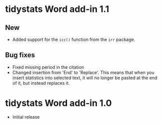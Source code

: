 # tidystats Word add-in 1.1

## New

- Added support for the `icc()` function from the `irr` package.

## Bug fixes

- Fixed missing period in the citation
- Changed insertion from 'End' to 'Replace'. This means that when you insert statistics into selected text, it will no longer be pasted at the end of it, but instead replaces it.

# tidystats Word add-in 1.0

- Initial release

